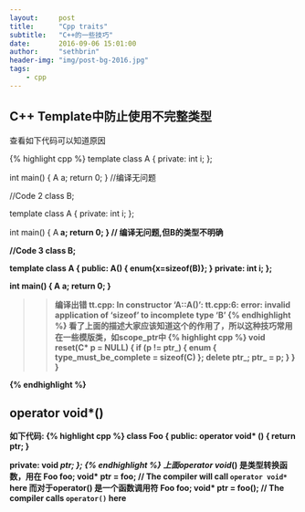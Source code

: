 ```yaml
---
layout:     post
title:      "Cpp traits"
subtitle:   "C++的一些技巧"
date:       2016-09-06 15:01:00
author:     "sethbrin"
header-img: "img/post-bg-2016.jpg"
tags:
    - cpp
---
```


## C++ Template中防止使用不完整类型
查看如下代码可以知道原因

{% highlight cpp %}
template<class T>
class A {
 private:
  int i;
};

int main()
{
  A<int> a;
  return 0;
} //编译无问题

//Code 2
class B;

template<class T>
class A {
 private:
  int i;
};

int main()
{
  A<B> a;
  return 0;
}
// 编译无问题,但B的类型不明确

//Code 3
class B;

template<class T>
class A {
 public:
  A() { enum{x=sizeof(B)}; }
 private:
  int i;
};

int main()
{
  A<B> a;
  return 0;
}
>>编译出错
>>tt.cpp: In constructor ‘A<T>::A()’:
>>tt.cpp:6: error: invalid application of ‘sizeof’ to incomplete type ‘B’
{% endhighlight %}
看了上面的描述大家应该知道这个的作用了，所以这种技巧常用在一些模版类，如scope_ptr中
{% highlight cpp %}
void reset(C* p = NULL) {
  if (p != ptr_) {
  enum { type_must_be_complete = sizeof(C) };
  delete ptr_;
  ptr_ = p;
}
}
}

{% endhighlight %}

## operator void*()
如下代码:
{% highlight cpp %}
class Foo {
 public:
  operator void* () {
    return ptr;
  }

 private:
  void *ptr;
};
{% endhighlight %}
上面operator void*() 是类型转换函数，用在
    Foo foo;
    void* ptr = foo;  // The compiler will call `operator void*` here
而对于operator() 是一个函数调用符
    Foo foo;
    void* ptr = foo();  // The compiler calls `operator()` here
